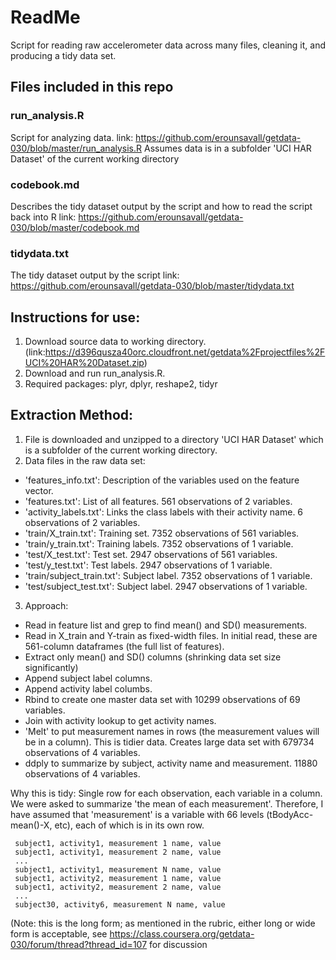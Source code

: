 # ReadMe
Script for reading raw accelerometer data across many files, cleaning it, and producing a tidy data set. 

## Files included in this repo 
### run_analysis.R
Script for analyzing data. 
link: https://github.com/erounsavall/getdata-030/blob/master/run_analysis.R
Assumes data is in a subfolder 'UCI HAR Dataset' of the current working directory 
                
### codebook.md
Describes the tidy dataset output by the script and how to read the script back into R
link: https://github.com/erounsavall/getdata-030/blob/master/codebook.md
                
### tidydata.txt
The tidy dataset output by the script
link: https://github.com/erounsavall/getdata-030/blob/master/tidydata.txt
                

## Instructions for use: 
  1. Download source data to working directory.
        (link:https://d396qusza40orc.cloudfront.net/getdata%2Fprojectfiles%2FUCI%20HAR%20Dataset.zip)
  2. Download and run run_analysis.R. 
  3. Required packages: plyr, dplyr, reshape2, tidyr

## Extraction Method: 
 1. File is downloaded and unzipped to a directory 'UCI HAR Dataset' which is a subfolder of the current working directory.
2. Data files in the raw data set:
  * 'features_info.txt': Description of the variables used on the feature vector.
  * 'features.txt': List of all features. 561 observations of 2 variables. 
  * 'activity_labels.txt': Links the class labels with their activity name. 6 observations of 2 variables.
  * 'train/X_train.txt': Training set. 7352 observations of 561 variables.
  * 'train/y_train.txt': Training labels. 7352 observations of 1 variable.
  * 'test/X_test.txt': Test set. 2947 observations of 561 variables.
  * 'test/y_test.txt': Test labels. 2947 observations of 1 variable.
  * 'train/subject_train.txt': Subject label. 7352 observations of 1 variable. 
  * 'test/subject_test.txt': Subject label. 2947 observations of 1 variable.
3. Approach:
  * Read in feature list and grep to find mean() and SD() measurements.
  * Read in X_train and Y-train as fixed-width files. In initial read, these are 561-column dataframes (the full list of features).
  * Extract only mean() and SD() columns (shrinking data set size significantly)
  * Append subject label columns. 
  * Append activity label columbs.
  * Rbind to create one master data set with 10299 observations of 69 variables.
  * Join with activity lookup to get activity names.
  * 'Melt' to put measurement names in rows (the measurement values will be in a column). This is tidier data.
  Creates large data set with 679734 observations of 4 variables.
  * ddply to summarize by subject, activity name and measurement. 11880 observations of 4 variables. 

Why this is tidy: Single row for each observation, each variable in a column. We were asked to summarize 'the mean of each measurement'. Therefore, I have assumed that 'measurement' is a variable with 66 levels (tBodyAcc-mean()-X, etc), each of which is in its own row.  

```
 subject1, activity1, measurement 1 name, value
 subject1, activity1, measurement 2 name, value
 ...
 subject1, activity1, measurement N name, value
 subject1, activity2, measurement 1 name, value
 subject1, activity2, measurement 2 name, value
 ...
 subject30, activity6, measurement N name, value
```
(Note: this is the long form; as mentioned in the rubric, either long or wide form is acceptable, see https://class.coursera.org/getdata-030/forum/thread?thread_id=107 for discussion

                                                   
